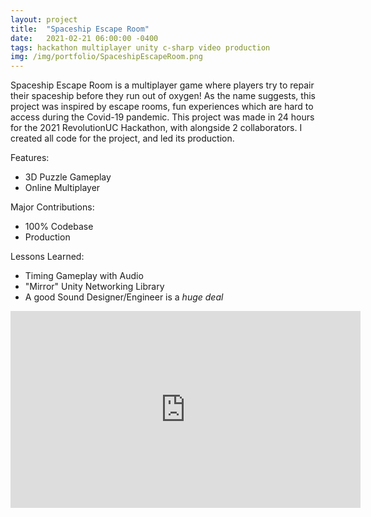 ```yaml
---
layout: project
title:  "Spaceship Escape Room"
date:   2021-02-21 06:00:00 -0400
tags: hackathon multiplayer unity c-sharp video production
img: /img/portfolio/SpaceshipEscapeRoom.png
---
```


Spaceship Escape Room is a multiplayer game where players try to repair their spaceship before they run out of oxygen! As the name suggests, this project was inspired by escape rooms, fun experiences which are hard to access during the Covid-19 pandemic. This project was made in 24 hours for the 2021 RevolutionUC Hackathon, with alongside 2 collaborators. I created all code for the project, and led its production.

Features:
- 3D Puzzle Gameplay
- Online Multiplayer

Major Contributions:
- 100% Codebase
- Production

Lessons Learned:
- Timing Gameplay with Audio
- "Mirror" Unity Networking Library
- A good Sound Designer/Engineer is a *huge deal*

<iframe width="560" height="315" src="https://www.youtube.com/embed/aPVLR89Az4E" title="YouTube video player" frameborder="0" allow="accelerometer; autoplay; clipboard-write; encrypted-media; gyroscope; picture-in-picture; web-share" allowfullscreen></iframe>